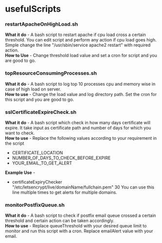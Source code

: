 # usefulScripts

### restartApacheOnHighLoad.sh

**What it do** - A bash script to restart apache if cpu load cross a certain threshold. You can edit script and perform any action if cpu load goes high. Simple change the line "/usr/sbin/service apache2 restart" with required action.   
**How to Use** - Change threshold load value and set a cron for script and you are good to go.   

### topResourceConsumingProcesses.sh

**What it do** - A bash script to log top 10 processes cpu and memory wise in case of high load on server.   
**How to use** - Change the load value and log directory path. Set the cron for this script and you are good to go.   

### sslCertificateExpireCheck.sh 

**What it do** - A bash script which check in how many days certificate will expire. It take input as certificate path and number of days for which you want to check.   
**How to use** - Replace the following values according to your requirement in the script

- CERTIFICATE_LOCATION
- NUMBER_OF_DAYS_TO_CHECK_BEFORE_EXPIRE
- YOUR_EMAIL_TO_GET_ALERT

**Example Use** - 
- certificateExpiryChecker "/etc/letsencrypt/live/domainName/fullchain.pem" 30 
You can use this line multiple times to get alerts for multiple domains.


### monitorPostfixQueue.sh    

**What it do** - A bash script to check if postfix email queue crossed a certain threshold and certain action can be taken accordingly.   
**How to use** - Replace queueThreshold with your desired queue limit to monitor and run this script with a cron. Replace emailAlert value with your email.      


   


